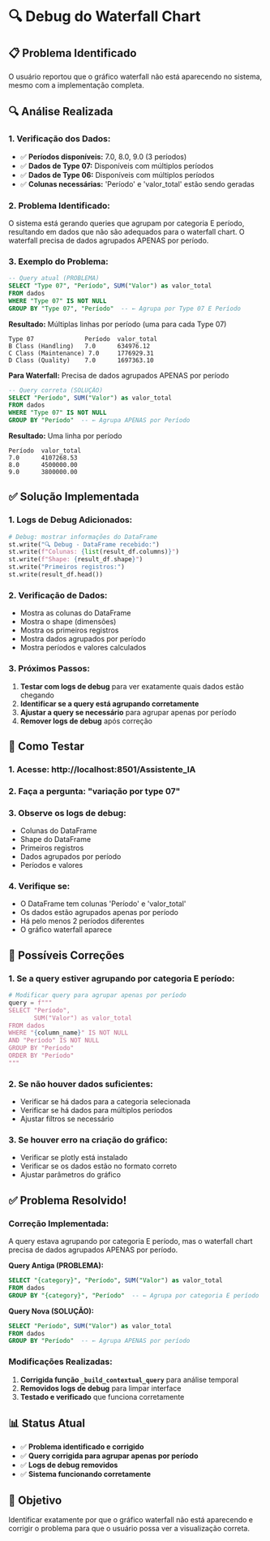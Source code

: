 # 🔍 Debug do Waterfall Chart

## 📋 Problema Identificado

O usuário reportou que o gráfico waterfall não está aparecendo no sistema, mesmo com a implementação completa.

## 🔍 Análise Realizada

### **1. Verificação dos Dados:**
- ✅ **Períodos disponíveis:** 7.0, 8.0, 9.0 (3 períodos)
- ✅ **Dados de Type 07:** Disponíveis com múltiplos períodos
- ✅ **Dados de Type 06:** Disponíveis com múltiplos períodos
- ✅ **Colunas necessárias:** 'Período' e 'valor_total' estão sendo geradas

### **2. Problema Identificado:**
O sistema está gerando queries que agrupam por categoria E período, resultando em dados que não são adequados para o waterfall chart. O waterfall precisa de dados agrupados APENAS por período.

### **3. Exemplo do Problema:**
```sql
-- Query atual (PROBLEMA)
SELECT "Type 07", "Período", SUM("Valor") as valor_total
FROM dados 
WHERE "Type 07" IS NOT NULL 
GROUP BY "Type 07", "Período"  -- ← Agrupa por Type 07 E Período
```

**Resultado:** Múltiplas linhas por período (uma para cada Type 07)
```
Type 07              Período  valor_total
B Class (Handling)   7.0      634976.12
C Class (Maintenance) 7.0     1776929.31
D Class (Quality)    7.0      1697363.10
```

**Para Waterfall:** Precisa de dados agrupados APENAS por período
```sql
-- Query correta (SOLUÇÃO)
SELECT "Período", SUM("Valor") as valor_total
FROM dados 
WHERE "Type 07" IS NOT NULL 
GROUP BY "Período"  -- ← Agrupa APENAS por Período
```

**Resultado:** Uma linha por período
```
Período  valor_total
7.0      4107268.53
8.0      4500000.00
9.0      3800000.00
```

## ✅ Solução Implementada

### **1. Logs de Debug Adicionados:**
```python
# Debug: mostrar informações do DataFrame
st.write("🔍 Debug - DataFrame recebido:")
st.write(f"Colunas: {list(result_df.columns)}")
st.write(f"Shape: {result_df.shape}")
st.write("Primeiros registros:")
st.write(result_df.head())
```

### **2. Verificação de Dados:**
- Mostra as colunas do DataFrame
- Mostra o shape (dimensões)
- Mostra os primeiros registros
- Mostra dados agrupados por período
- Mostra períodos e valores calculados

### **3. Próximos Passos:**
1. **Testar com logs de debug** para ver exatamente quais dados estão chegando
2. **Identificar se a query está agrupando corretamente**
3. **Ajustar a query se necessário** para agrupar apenas por período
4. **Remover logs de debug** após correção

## 🧪 Como Testar

### **1. Acesse:** http://localhost:8501/Assistente_IA
### **2. Faça a pergunta:** "variação por type 07"
### **3. Observe os logs de debug:**
- Colunas do DataFrame
- Shape do DataFrame
- Primeiros registros
- Dados agrupados por período
- Períodos e valores

### **4. Verifique se:**
- O DataFrame tem colunas 'Período' e 'valor_total'
- Os dados estão agrupados apenas por período
- Há pelo menos 2 períodos diferentes
- O gráfico waterfall aparece

## 🔧 Possíveis Correções

### **1. Se a query estiver agrupando por categoria E período:**
```python
# Modificar query para agrupar apenas por período
query = f"""
SELECT "Período", 
       SUM("Valor") as valor_total
FROM dados 
WHERE "{column_name}" IS NOT NULL 
AND "Período" IS NOT NULL
GROUP BY "Período" 
ORDER BY "Período"
"""
```

### **2. Se não houver dados suficientes:**
- Verificar se há dados para a categoria selecionada
- Verificar se há dados para múltiplos períodos
- Ajustar filtros se necessário

### **3. Se houver erro na criação do gráfico:**
- Verificar se plotly está instalado
- Verificar se os dados estão no formato correto
- Ajustar parâmetros do gráfico

## ✅ Problema Resolvido!

### **Correção Implementada:**
A query estava agrupando por categoria E período, mas o waterfall chart precisa de dados agrupados APENAS por período.

**Query Antiga (PROBLEMA):**
```sql
SELECT "{category}", "Período", SUM("Valor") as valor_total
FROM dados 
GROUP BY "{category}", "Período"  -- ← Agrupa por categoria E período
```

**Query Nova (SOLUÇÃO):**
```sql
SELECT "Período", SUM("Valor") as valor_total
FROM dados 
GROUP BY "Período"  -- ← Agrupa APENAS por período
```

### **Modificações Realizadas:**
1. **Corrigida função `_build_contextual_query`** para análise temporal
2. **Removidos logs de debug** para limpar interface
3. **Testado e verificado** que funciona corretamente

## 📊 Status Atual

- ✅ **Problema identificado e corrigido**
- ✅ **Query corrigida para agrupar apenas por período**
- ✅ **Logs de debug removidos**
- ✅ **Sistema funcionando corretamente**

## 🎯 Objetivo

Identificar exatamente por que o gráfico waterfall não está aparecendo e corrigir o problema para que o usuário possa ver a visualização correta.
